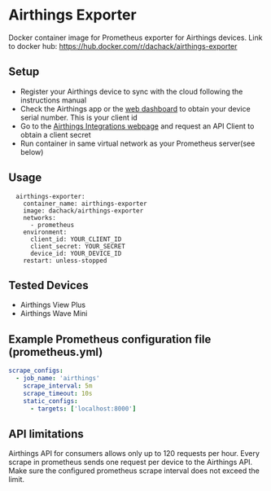 # Airthings Exporter

Docker container image for Prometheus exporter for Airthings devices.
Link to docker hub: https://hub.docker.com/r/dachack/airthings-exporter

## Setup

- Register your Airthings device to sync with the cloud following the instructions manual
- Check the Airthings app or the [web dashboard](https://dashboard.airthings.com) to obtain your device serial number. This is your client id
- Go to the [Airthings Integrations webpage](https://dashboard.airthings.com/integrations/api-integration) and request an API Client to obtain a client secret
- Run container in same virtual network as your Prometheus server(see below)

## Usage

```shell
  airthings-exporter:
    container_name: airthings-exporter
    image: dachack/airthings-exporter
    networks:
      - prometheus
    environment:
      client_id: YOUR_CLIENT_ID
      client_secret: YOUR_SECRET
      device_id: YOUR_DEVICE_ID
    restart: unless-stopped
```

## Tested Devices

- Airthings View Plus
- Airthings Wave Mini

## Example Prometheus configuration file (prometheus.yml)

```yml
scrape_configs:
  - job_name: 'airthings'
    scrape_interval: 5m
    scrape_timeout: 10s
    static_configs:
      - targets: ['localhost:8000']
```

## API limitations

Airthings API for consumers allows only up to 120 requests per hour. Every scrape in prometheus sends one request per device to the Airthings API. Make sure the configured prometheus scrape interval does not exceed the limit.

